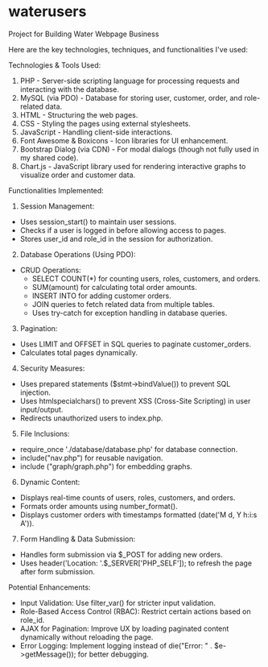 # waterusers
Project for Building Water Webpage Business

Here are the key technologies, techniques, and functionalities I've used:

Technologies & Tools Used:
1. PHP - Server-side scripting language for processing requests and interacting with the database.
2. MySQL (via PDO) - Database for storing user, customer, order, and role-related data.
3. HTML - Structuring the web pages.
4. CSS - Styling the pages using external stylesheets.
5. JavaScript - Handling client-side interactions.
6. Font Awesome & Boxicons - Icon libraries for UI enhancement.
7. Bootstrap Dialog (via CDN) - For modal dialogs (though not fully used in my shared code).
8. Chart.js - JavaScript library used for rendering interactive graphs to visualize order and customer data.

Functionalities Implemented:
1. Session Management:
  - Uses session_start() to maintain user sessions.
  - Checks if a user is logged in before allowing access to pages.
  - Stores user_id and role_id in the session for authorization.

2. Database Operations (Using PDO):
  - CRUD Operations:
    - SELECT COUNT(*) for counting users, roles, customers, and orders.
    - SUM(amount) for calculating total order amounts.
    - INSERT INTO for adding customer orders.
    - JOIN queries to fetch related data from multiple tables.
    - Uses try-catch for exception handling in database queries.
      
3. Pagination:
  - Uses LIMIT and OFFSET in SQL queries to paginate customer_orders.
  - Calculates total pages dynamically.
    
4. Security Measures:
  - Uses prepared statements ($stmt->bindValue()) to prevent SQL injection.
  - Uses htmlspecialchars() to prevent XSS (Cross-Site Scripting) in user input/output.
  - Redirects unauthorized users to index.php.
    
5. File Inclusions:
  - require_once './database/database.php' for database connection.
  - include("nav.php") for reusable navigation.
  - include ("graph/graph.php") for embedding graphs.
    
6. Dynamic Content:
  - Displays real-time counts of users, roles, customers, and orders.
  - Formats order amounts using number_format().
  - Displays customer orders with timestamps formatted (date('M d, Y h:i:s A')).
    
7. Form Handling & Data Submission:
  - Handles form submission via $_POST for adding new orders.
  - Uses header('Location: '.$_SERVER['PHP_SELF']); to refresh the page after form submission.

Potential Enhancements:
  - Input Validation: Use filter_var() for stricter input validation.
  - Role-Based Access Control (RBAC): Restrict certain actions based on role_id.
  - AJAX for Pagination: Improve UX by loading paginated content dynamically without reloading the page.
  - Error Logging: Implement logging instead of die("Error: " . $e->getMessage()); for better debugging.
